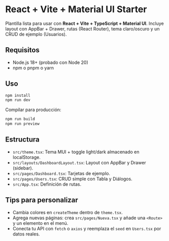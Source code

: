 # React + Vite + Material UI Starter

Plantilla lista para usar con **React + Vite + TypeScript + Material UI**.
Incluye layout con AppBar + Drawer, rutas (React Router), tema claro/oscuro y un CRUD de ejemplo (Usuarios).

## Requisitos
- Node.js 18+ (probado con Node 20)
- npm o pnpm o yarn

## Uso
```bash
npm install
npm run dev
```

Compilar para producción:
```bash
npm run build
npm run preview
```

## Estructura
- `src/theme.tsx`: Tema MUI + toggle light/dark almacenado en localStorage.
- `src/layouts/DashboardLayout.tsx`: Layout con AppBar y Drawer (sidebar).
- `src/pages/Dashboard.tsx`: Tarjetas de ejemplo.
- `src/pages/Users.tsx`: CRUD simple con Tabla y Diálogos.
- `src/App.tsx`: Definición de rutas.

## Tips para personalizar
- Cambia colores en `createTheme` dentro de `theme.tsx`.
- Agrega nuevas páginas: crea `src/pages/Nueva.tsx` y añade una `<Route>` y un elemento en el menú.
- Conecta tu API con `fetch` o `axios` y reemplaza el `seed` en `Users.tsx` por datos reales.